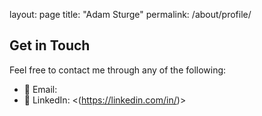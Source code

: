 
layout: page
title: "Adam Sturge"
permalink: /about/profile/



## Get in Touch

Feel free to contact me through any of the following:

- 📧 Email: <Place holder email>
- 💼 LinkedIn: <(https://linkedin.com/in/)>

